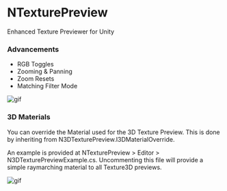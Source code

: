 # NTexturePreview
Enhanced Texture Previewer for Unity

### Advancements

- RGB Toggles
- Zooming & Panning
- Zoom Resets
- Matching Filter Mode

![gif](http://vertx.xyz/wp-content/uploads/2018/04/2dTexturePreview2.gif)

### 3D Materials

You can override the Material used for the 3D Texture Preview. This is done by inheriting from N3DTexturePreview.I3DMaterialOverride.

An example is provided at NTexturePreview > Editor > N3DTexturePreviewExample.cs. Uncommenting this file will provide a simple raymarching material to all Texture3D previews.

![gif](http://vertx.xyz/wp-content/uploads/2018/04/3dTexturePreview2.gif)